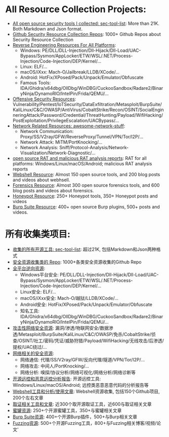 # All Resource Collection Projects:
- [All open source security tools I collected: sec-tool-list](https://github.com/alphaSeclab/sec-tool-list/blob/master/Readme_en.md): More than 21K. Both Markdown and Json format.
- [Github Security Resource Collection Repos](https://github.com/alphaSeclab/awesome-security-collection/blob/master/Readme_en.md): 1000+ Github Repos about Security Resource Collection
- [Reverse Engineering Resources For All Platforms](https://github.com/alphaSeclab/awesome-reverse-engineering/blob/master/Readme_en.md): 
    - Windows: PE/DLL/DLL-Injection/Dll-Hijack/Dll-Load/UAC-Bypass/Sysmon/AppLocker/ETW/WSL/.NET/Process-Injection/Code-Injection/DEP/Kernel/...
    - Linux: ELF/...
    - macOS/iXxx: Mach-O/Jailbreak/LLDB/XCode/...
    - Android: HotFix/XPosed/Pack/Unpack/Emulator/Obfuscate
    - Famous Tools: IDA/Ghidra/x64dbg/OllDbg/WinDBG/CuckooSandbox/Radare2/BinaryNinja/DynamoRIO/IntelPin/Frida/QEMU/...
- [Offensive Security Resources](https://github.com/alphaSeclab/awesome-cyber-security/blob/master/Readme_en.md): Vulnerability/Pentest/IoTSecurity/DataExfiltration/Metasploit/BurpSuite/KaliLinux/C&C/OWASP/AntiVirus/CobaltStrike/Recon/OSINT/SocialEnginneringAttack/Password/Credential/ThreatHunting/Payload/WifiHacking/PostExploitation/PrivilegeEscalation/UACBypass/...
- [Network Related Resources: awesome-network-stuff](https://github.com/alphaSeclab/awesome-network-stuff/blob/master/Readme_en.md):
    - Network Communication: Proxy/SS/V2ray/GFW/ReverseProxy/Tunnel/VPN/Tor/I2P/...
    - Network Attack: MiTM/PortKnocking/...
    - Network Analysis: Sniff/Protocol-Analysis/Network-Visualization/Network-Diagnostic/...
- [open source RAT and malicious RAT analysis reports](https://github.com/alphaSeclab/awesome-rat/blob/master/Readme_en.md): RAT for all platforms: Windows/Linux/macOS/Android; malicious RAT analysis reports
- [Webshell Resource](https://github.com/alphaSeclab/awesome-webshell/blob/master/Readme_en.md): Almost 150 open source tools, and 200 blog posts and videos about webhsell.
- [Forensics Resource](https://github.com/alphaSeclab/awesome-forensics/blob/master/Readme_en.md): Almost 300 open source forensics tools, and 600 blog posts and videos about forensics.
- [Honeypot Resource](https://github.com/alphaSeclab/awesome-honeypot/blob/master/Readme_en.md): 250+ Honeypot tools, 350+ Honeypot posts and videos
- [Burp Suite Resource](https://github.com/alphaSeclab/awesome-burp-suite/blob/master/Readme_en.md): 400+ open source Burp plugins, 500+ posts and videos.

# 所有收集类项目:
- [收集的所有开源工具: sec-tool-list](https://github.com/alphaSeclab/sec-tool-list): 超过21K, 包括Markdown和Json两种格式
- [安全资源收集类的 Repo](https://github.com/alphaSeclab/awesome-security-collection): 1000+各类安全资源收集的Github Repo
- [全平台逆向资源](https://github.com/alphaSeclab/awesome-reverse-engineering):
    - Windows平台安全: PE/DLL/DLL-Injection/Dll-Hijack/Dll-Load/UAC-Bypass/Sysmon/AppLocker/ETW/WSL/.NET/Process-Injection/Code-Injection/DEP/Kernel/...
    - Linux安全: ELF/...
    - macOS/iXxx安全: Mach-O/越狱/LLDB/XCode/...
    - Android安全: HotFix/XPosed/Pack/Unpack/Emulator/Obfuscate
    - 知名工具: IDA/Ghidra/x64dbg/OllDbg/WinDBG/CuckooSandbox/Radare2/BinaryNinja/DynamoRIO/IntelPin/Frida/QEMU/...
- [攻击性网络安全资源](https://github.com/alphaSeclab/awesome-cyber-security): 漏洞/渗透/物联网安全/数据渗透/Metasploit/BurpSuite/KaliLinux/C&C/OWASP/免杀/CobaltStrike/侦查/OSINT/社工/密码/凭证/威胁狩猎/Payload/WifiHacking/无线攻击/后渗透/提权/UAC绕过/...
- [网络相关的安全资源](https://github.com/alphaSeclab/awesome-network-stuff): 
    - 网络通信: 代理/SS/V2ray/GFW/反向代理/隧道/VPN/Tor/I2P/...
    - 网络攻击: 中间人/PortKnocking/...
    - 网络分析: 嗅探/协议分析/网络可视化/网络分析/网络诊断等
- [开源远控和恶意远控分析报告](https://github.com/alphaSeclab/awesome-rat): 开源远控工具: Windows/Linux/macOS/Android; 远控类恶意恶意代码的分析报告等
- [Webshell工具和分析/使用文章](https://github.com/alphaSeclab/awesome-webshell): Webshell资源收集, 包括150个Github项目, 200个左右文章
- [取证相关工具和文章](https://github.com/alphaSeclab/awesome-forensics): 近300个取开源取证工具，近600与取证相关文章
- [蜜罐资源](https://github.com/alphaSeclab/awesome-honeypot): 250+个开源蜜罐工具，350+与蜜罐相关文章
- [Burp Suite资源](https://github.com/alphaSeclab/awesome-burp-suite): 400+个开源Burp插件，500+与Burp相关文章
- [Fuzzing资源](https://github.com/alphaSeclab/fuzzing-stuff): 500+个开源Fuzzing工具，800+与Fuzzing相关博客/视频/论文'